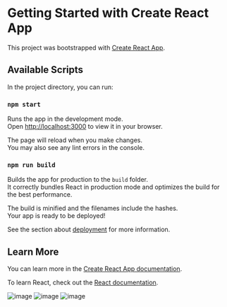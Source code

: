 # Getting Started with Create React App

This project was bootstrapped with [Create React App](https://github.com/facebook/create-react-app).

## Available Scripts

In the project directory, you can run:

### `npm start`

Runs the app in the development mode.\
Open [http://localhost:3000](http://localhost:3000) to view it in your browser.

The page will reload when you make changes.\
You may also see any lint errors in the console.

### `npm run build`

Builds the app for production to the `build` folder.\
It correctly bundles React in production mode and optimizes the build for the best performance.

The build is minified and the filenames include the hashes.\
Your app is ready to be deployed!

See the section about [deployment](https://facebook.github.io/create-react-app/docs/deployment) for more information.

## Learn More

You can learn more in the [Create React App documentation](https://facebook.github.io/create-react-app/docs/getting-started).

To learn React, check out the [React documentation](https://reactjs.org/).

![image](https://github.com/HelaineRibeiro/projeto-react-carrinho-compras/assets/90282001/20790fc4-550e-4e79-b2fa-0686fc85d2da)
![image](https://github.com/HelaineRibeiro/projeto-react-carrinho-compras/assets/90282001/7efb26d9-94f5-45b5-b2fd-98563d3583bd)
![image](https://github.com/HelaineRibeiro/projeto-react-carrinho-compras/assets/90282001/9daaa693-49c9-4f2d-94ef-aa71642df6ae)




